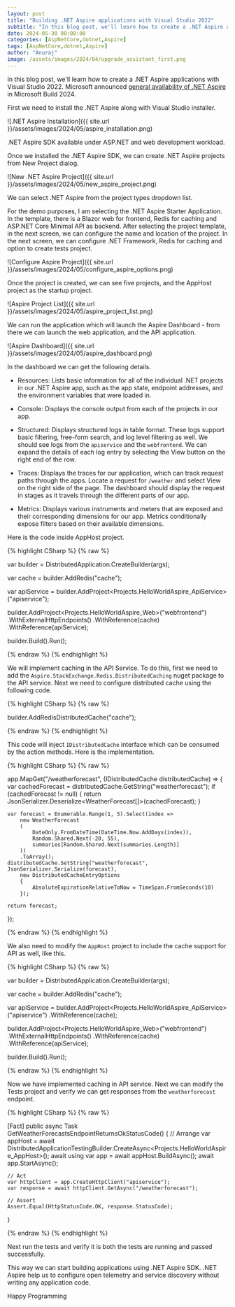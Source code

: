 ```yaml
---
layout: post
title: "Building .NET Aspire applications with Visual Studio 2022"
subtitle: "In this blog post, we'll learn how to create a .NET Aspire applications with Visual Studio 2022"
date: 2024-05-30 00:00:00
categories: [AspNetCore,dotnet,Aspire]
tags: [AspNetCore,dotnet,Aspire]
author: "Anuraj"
image: /assets/images/2024/04/upgrade_assistant_first.png
---
```


In this blog post, we'll learn how to create a .NET Aspire applications with Visual Studio 2022. Microsoft announced [general availability of .NET Aspire](https://devblogs.microsoft.com/dotnet/dotnet-aspire-general-availability/?WT.mc_id=DT-MVP-5002040) in Microsoft Build 2024. 

First we need to install the .NET Aspire along with Visual Studio installer.

![.NET Aspire Installation]({{ site.url }}/assets/images/2024/05/aspire_installation.png)

.NET Aspire SDK available under ASP.NET and web development workload.

Once we installed the .NET Aspire SDK, we can create .NET Aspire projects from New Project dialog. 

![New .NET Aspire Project]({{ site.url }}/assets/images/2024/05/new_aspire_project.png)

We can select .NET Aspire from the project types dropdown list.

For the demo purposes, I am selecting the .NET Aspire Starter Application. In the template, there is a Blazor web for frontend, Redis for caching and ASP.NET Core Minimal API as backend. After selecting the project template, in the next screen, we can configure the name and location of the project. In the next screen, we can configure .NET Framework, Redis for caching and option to create tests project.

![Configure Aspire Project]({{ site.url }}/assets/images/2024/05/configure_aspire_options.png)

Once the project is created, we can see five projects, and the AppHost project as the startup project.

![Aspire Project List]({{ site.url }}/assets/images/2024/05/aspire_project_list.png)

We can run the application which will launch the Aspire Dashboard - from there we can launch the web application, and the API application.

![Aspire Dashboard]({{ site.url }}/assets/images/2024/05/aspire_dashboard.png)

In the dashboard we can get the following details.

* Resources: Lists basic information for all of the individual .NET projects in our .NET Aspire app, such as the app state, endpoint addresses, and the environment variables that were loaded in.

* Console: Displays the console output from each of the projects in our app.

* Structured: Displays structured logs in table format. These logs support basic filtering, free-form search, and log level filtering as well. We should see logs from the `apiservice` and the `webfrontend`. We can expand the details of each log entry by selecting the View button on the right end of the row.

* Traces: Displays the traces for our application, which can track request paths through the apps. Locate a request for `/weather` and select View on the right side of the page. The dashboard should display the request in stages as it travels through the different parts of our app.

* Metrics: Displays various instruments and meters that are exposed and their corresponding dimensions for our app. Metrics conditionally expose filters based on their available dimensions.

Here is the code inside AppHost project.

{% highlight CSharp %}
{% raw %}

var builder = DistributedApplication.CreateBuilder(args);

var cache = builder.AddRedis("cache");

var apiService = builder.AddProject<Projects.HelloWorldAspire_ApiService>("apiservice");

builder.AddProject<Projects.HelloWorldAspire_Web>("webfrontend")
    .WithExternalHttpEndpoints()
    .WithReference(cache)
    .WithReference(apiService);

builder.Build().Run();

{% endraw %}
{% endhighlight %}

We will implement caching in the API Service. To do this, first we need to add the `Aspire.StackExchange.Redis.DistributedCaching` nuget package to the API service. Next we need to configure distributed cache using the following code.

{% highlight CSharp %}
{% raw %}

builder.AddRedisDistributedCache("cache");

{% endraw %}
{% endhighlight %}

This code will inject `IDistributedCache` interface which can be consumed by the action methods. Here is the implementation.

{% highlight CSharp %}
{% raw %}

app.MapGet("/weatherforecast", (IDistributedCache distributedCache) =>
{
    var cachedForecast = distributedCache.GetString("weatherforecast");
    if (cachedForecast != null)
    {
        return JsonSerializer.Deserialize<WeatherForecast[]>(cachedForecast);
    }

    var forecast = Enumerable.Range(1, 5).Select(index =>
        new WeatherForecast
        (
            DateOnly.FromDateTime(DateTime.Now.AddDays(index)),
            Random.Shared.Next(-20, 55),
            summaries[Random.Shared.Next(summaries.Length)]
        ))
        .ToArray();
    distributedCache.SetString("weatherforecast", JsonSerializer.Serialize(forecast),
        new DistributedCacheEntryOptions
        {
            AbsoluteExpirationRelativeToNow = TimeSpan.FromSeconds(10)
        });

    return forecast;
});

{% endraw %}
{% endhighlight %}

We also need to modify the `AppHost` project to include the cache support for API as well, like this.

{% highlight CSharp %}
{% raw %}

var builder = DistributedApplication.CreateBuilder(args);

var cache = builder.AddRedis("cache");

var apiService = builder.AddProject<Projects.HelloWorldAspire_ApiService>("apiservice")
    .WithReference(cache);

builder.AddProject<Projects.HelloWorldAspire_Web>("webfrontend")
    .WithExternalHttpEndpoints()
    .WithReference(cache)
    .WithReference(apiService);

builder.Build().Run();

{% endraw %}
{% endhighlight %}

Now we have implemented caching in API service. Next we can modify the Tests project and verify we can get responses from the `weatherforecast` endpoint.

{% highlight CSharp %}
{% raw %}

[Fact]
public async Task GetWeatherForecastsEndpointReturnsOkStatusCode()
{
    // Arrange
    var appHost = await DistributedApplicationTestingBuilder.CreateAsync<Projects.HelloWorldAspire_AppHost>();
    await using var app = await appHost.BuildAsync();
    await app.StartAsync();

    // Act
    var httpClient = app.CreateHttpClient("apiservice");
    var response = await httpClient.GetAsync("/weatherforecast");

    // Assert
    Assert.Equal(HttpStatusCode.OK, response.StatusCode);
}

{% endraw %}
{% endhighlight %}

Next run the tests and verify it is both the tests are running and passed successfully. 

This way we can start building applications using .NET Aspire SDK. .NET Aspire help us to configure open telemetry and service discovery without writing any application code.

Happy Programming
